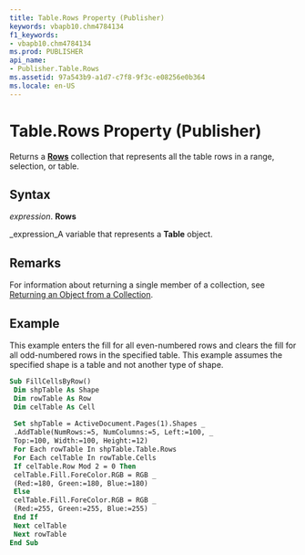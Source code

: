 ```yaml
---
title: Table.Rows Property (Publisher)
keywords: vbapb10.chm4784134
f1_keywords:
- vbapb10.chm4784134
ms.prod: PUBLISHER
api_name:
- Publisher.Table.Rows
ms.assetid: 97a543b9-a1d7-c7f8-9f3c-e08256e0b364
ms.locale: en-US
---
```



# Table.Rows Property (Publisher)

Returns a  **[Rows](rows-object-publisher.md)** collection that represents all the table rows in a range, selection, or table.


## Syntax

 _expression_. **Rows**

 _expression_A variable that represents a  **Table** object.


## Remarks

For information about returning a single member of a collection, see  [Returning an Object from a Collection](returning-an-object-from-a-collection-publisher.md).


## Example

This example enters the fill for all even-numbered rows and clears the fill for all odd-numbered rows in the specified table. This example assumes the specified shape is a table and not another type of shape.


```vb
Sub FillCellsByRow() 
 Dim shpTable As Shape 
 Dim rowTable As Row 
 Dim celTable As Cell 
 
 Set shpTable = ActiveDocument.Pages(1).Shapes _ 
 .AddTable(NumRows:=5, NumColumns:=5, Left:=100, _ 
 Top:=100, Width:=100, Height:=12) 
 For Each rowTable In shpTable.Table.Rows 
 For Each celTable In rowTable.Cells 
 If celTable.Row Mod 2 = 0 Then 
 celTable.Fill.ForeColor.RGB = RGB _ 
 (Red:=180, Green:=180, Blue:=180) 
 Else 
 celTable.Fill.ForeColor.RGB = RGB _ 
 (Red:=255, Green:=255, Blue:=255) 
 End If 
 Next celTable 
 Next rowTable 
End Sub
```


